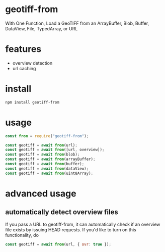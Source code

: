 # geotiff-from
With One Function, Load a GeoTIFF from an ArrayBuffer, Blob, Buffer, DataView, File, TypedArray, or URL

# features
- overview detection
- url caching

# install
```bash
npm install geotiff-from
```

# usage
```js
const from = require("geotiff-from");

const geotiff = await from(url);
const geotiff = await from([url, overview]);
const geotiff = await from(blob);
const geotiff = await from(arrayBuffer);
const geotiff = await from(buffer);
const geotiff = await from(dataView);
const geotiff = await from(uint8Array);
```

# advanced usage
## automatically detect overview files
If you pass a URL to geotiff-from, it can automatically check if an overview file
exists by issuing HEAD requests.  If you'd like to turn on this functionality, do
```js
const geotiff = await from(url, { ovr: true });
```
